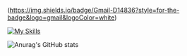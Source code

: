 (https://img.shields.io/badge/Gmail-D14836?style=for-the-badge&logo=gmail&logoColor=white)

[![My Skills](https://skillicons.dev/icons?i=java,git,bitbucket,c,express,figma,jenkins,linux,mongodb,postgres,js,html,css)](https://skillicons.dev)

![Anurag's GitHub stats](https://github-readme-stats.vercel.app/api?username=mariardsilva&show_icons=true&theme=synthwave)
